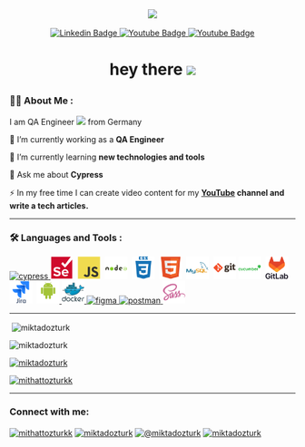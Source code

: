 <div id="header" align="center">
  <img src="https://media.giphy.com/media/M9gbBd9nbDrOTu1Mqx/giphy.gif" width="100"/>
</div> 
<p align="center" dir="auto"></p>
<p align="center" dir="auto">
 <a href="https://www.linkedin.com/in/miktadozturk" rel="nofollow"> 
    <img src="https://camo.githubusercontent.com/e0278098417dddf9727cfee70a5eb84af38a20705b3bded56cf91cb5feb29d7d/68747470733a2f2f696d672e736869656c64732e696f2f62616467652f4c696e6b6564496e2d626c75653f7374796c653d666f722d7468652d6261646765266c6f676f3d6c696e6b6564696e266c6f676f436f6c6f723d7768697465" alt="Linkedin Badge" data-canonical-src="https://img.shields.io/badge/-miktad-blue?style=flat&logo=Linkedin&logoColor=white" style="max-width: 100%;">
  </a>

 <a href="https://www.youtube.com/@miktadozturk" rel="nofollow"> 
  <img src="https://img.shields.io/badge/YouTube-red?style=for-the-badge&logo=youtube&logoColor=white" alt="Youtube Badge">
  </a>
  
   <a href="https://miktadozturk.medium.com/" rel="nofollow"> 
  <img src="https://img.shields.io/badge/Medium-black?style=for-the-badge&logo=medium&logoColor=white" alt="Youtube Badge">
  </a>

 <h1>
   <p align="center" dir="auto">hey there
  <img src="https://media.giphy.com/media/hvRJCLFzcasrR4ia7z/giphy.gif" width="30px"/>
   </p>
</h1>

### :man_technologist: About Me :
I am QA Engineer <img src="https://media.giphy.com/media/WUlplcMpOCEmTGBtBW/giphy.gif" width="30"> from Germany

🔭 I’m currently working as a **QA Engineer**

🌱 I’m currently learning **new technologies and tools** 

💬 Ask me about **Cypress**

⚡ In my free time I can create video content for my **[YouTube](https://www.youtube.com/@miktadozturk) channel and write a tech articles.**

---

### :hammer_and_wrench: Languages and Tools :

<div>
  <a href="https://www.cypress.io" target="_blank" rel="noreferrer"> <img src="https://raw.githubusercontent.com/simple-icons/simple-icons/6e46ec1fc23b60c8fd0d2f2ff46db82e16dbd75f/icons/cypress.svg"     alt="cypress" width="40" height="40"/> </a>
  <img src="https://github.com/devicons/devicon/blob/master/icons/selenium/selenium-original.svg" title="selenium" alt="selenium" width="40" height="40"/>&nbsp;
  <img src="https://github.com/devicons/devicon/blob/master/icons/javascript/javascript-original.svg" title="JavaScript" alt="JavaScript" width="40" height="40"/>&nbsp;
  <img src="https://github.com/devicons/devicon/blob/master/icons/nodejs/nodejs-original-wordmark.svg" title="NodeJS" alt="NodeJS" width="40" height="40"/>&nbsp;
  <img src="https://github.com/devicons/devicon/blob/master/icons/css3/css3-plain-wordmark.svg"  title="CSS3" alt="CSS" width="40" height="40"/>&nbsp;
  <img src="https://github.com/devicons/devicon/blob/master/icons/html5/html5-original.svg" title="HTML5" alt="HTML" width="40" height="40"/>&nbsp;
  <img src="https://github.com/devicons/devicon/blob/master/icons/mysql/mysql-original-wordmark.svg" title="MySQL"  alt="MySQL" width="40" height="40"/>&nbsp;
  <img src="https://github.com/devicons/devicon/blob/master/icons/git/git-original-wordmark.svg" title="Git" **alt="Git" width="40" height="40"/>
  <img src="https://github.com/devicons/devicon/blob/master/icons/cucumber/cucumber-plain-wordmark.svg" title="cucumber" alt="cucumber" width="40" height="40"/>&nbsp;
  <img src="https://github.com/devicons/devicon/blob/master/icons/gitlab/gitlab-original-wordmark.svg" title="gitlab" alt="gitlab" width="40" height="40"/>&nbsp;
  <img src="https://github.com/devicons/devicon/blob/master/icons/jira/jira-original-wordmark.svg" title="jira" alt="jira" width="40" height="40"/>&nbsp;
  <a href="https://developer.android.com" target="_blank" rel="noreferrer"> <img src="https://raw.githubusercontent.com/devicons/devicon/master/icons/android/android-original-wordmark.svg" alt="android" width="40" height="40"/> </a>
  <a href="https://www.docker.com/" target="_blank" rel="noreferrer"> <img src="https://raw.githubusercontent.com/devicons/devicon/master/icons/docker/docker-original-wordmark.svg" alt="docker" width="40" height="40"/> </a>
  <a href="https://www.figma.com/" target="_blank" rel="noreferrer"> <img src="https://www.vectorlogo.zone/logos/figma/figma-icon.svg" alt="figma" width="40" height="40"/> </a>
  <a href="https://postman.com" target="_blank" rel="noreferrer"> <img src="https://www.vectorlogo.zone/logos/getpostman/getpostman-icon.svg" alt="postman" width="40" height="40"/> </a> <a href="https://sass-lang.com" target="_blank" rel="noreferrer"> <img src="https://raw.githubusercontent.com/devicons/devicon/master/icons/sass/sass-original.svg" alt="sass" width="40" height="40"/> </a> 
</div>

---

<p>&nbsp;<img align="center" src="https://github-readme-stats.vercel.app/api?username=miktadozturk&show_icons=true&locale=en" alt="miktadozturk" /></p>

<p align="left"> <img src="https://komarev.com/ghpvc/?username=miktadozturk&label=Profile%20views&color=0e75b6&style=flat" alt="miktadozturk" /> </p>

<p align="left"> <a href="https://github.com/ryo-ma/github-profile-trophy"><img src="https://github-profile-trophy.vercel.app/?username=miktadozturk" alt="miktadozturk" /></a> </p>

<p align="left"> <a href="https://twitter.com/mithattozturkk" target="blank"><img src="https://img.shields.io/twitter/follow/mithattozturkk?logo=twitter&style=for-the-badge" alt="mithattozturkk" /></a> </p>


---

<h3 align="left">Connect with me:</h3>
<p align="left">
<a href="https://twitter.com/mithattozturkk" target="blank"><img align="center" src="https://raw.githubusercontent.com/rahuldkjain/github-profile-readme-generator/master/src/images/icons/Social/twitter.svg" alt="mithattozturkk" height="30" width="40" /></a>
<a href="https://linkedin.com/in/miktadozturk" target="blank"><img align="center" src="https://raw.githubusercontent.com/rahuldkjain/github-profile-readme-generator/master/src/images/icons/Social/linked-in-alt.svg" alt="miktadozturk" height="30" width="40" /></a>
<a href="https://medium.com/@miktadozturk" target="blank"><img align="center" src="https://raw.githubusercontent.com/rahuldkjain/github-profile-readme-generator/master/src/images/icons/Social/medium.svg" alt="@miktadozturk" height="30" width="40" /></a>
<a href="https://www.youtube.com/c/miktadozturk" target="blank"><img align="center" src="https://raw.githubusercontent.com/rahuldkjain/github-profile-readme-generator/master/src/images/icons/Social/youtube.svg" alt="miktadozturk" height="30" width="40" /></a>
</p>
